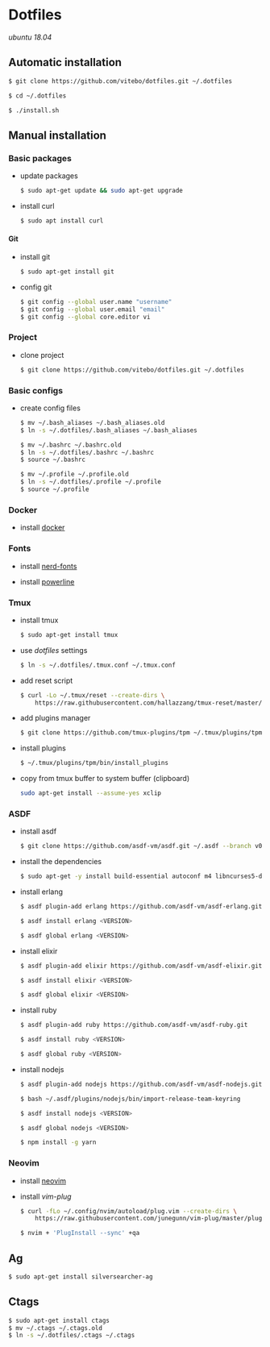 # Dotfiles

*ubuntu 18.04*

## Automatic installation

```bash
$ git clone https://github.com/vitebo/dotfiles.git ~/.dotfiles

$ cd ~/.dotfiles

$ ./install.sh
```

## Manual installation

### Basic packages

- update packages
  ```bash
  $ sudo apt-get update && sudo apt-get upgrade
  ```

- install curl
  ```bash
  $ sudo apt install curl
  ```

#### Git

- install git
  ```bash
  $ sudo apt-get install git
  ```

- config git
  ```bash
  $ git config --global user.name "username"
  $ git config --global user.email "email"
  $ git config --global core.editor vi
  ```

### Project

- clone project
  ```bash
  $ git clone https://github.com/vitebo/dotfiles.git ~/.dotfiles
  ```

### Basic configs

- create config files
  ```bash
  $ mv ~/.bash_aliases ~/.bash_aliases.old
  $ ln -s ~/.dotfiles/.bash_aliases ~/.bash_aliases

  $ mv ~/.bashrc ~/.bashrc.old
  $ ln -s ~/.dotfiles/.bashrc ~/.bashrc
  $ source ~/.bashrc

  $ mv ~/.profile ~/.profile.old
  $ ln -s ~/.dotfiles/.profile ~/.profile
  $ source ~/.profile
  ```

### Docker

- install [docker](https://docs.docker.com/install/linux/docker-ce/ubuntu/)

### Fonts

- install [nerd-fonts](https://github.com/ryanoasis/nerd-fonts#option-3-install-script)

- install [powerline](https://powerline.readthedocs.io/en/master/installation.html#generic-requirements)

### Tmux

- install tmux
  ```bash
  $ sudo apt-get install tmux
  ```

- use *dotfiles* settings
  ```bash
  $ ln -s ~/.dotfiles/.tmux.conf ~/.tmux.conf
  ```

- add reset script
  ```bash
  $ curl -Lo ~/.tmux/reset --create-dirs \
      https://raw.githubusercontent.com/hallazzang/tmux-reset/master/tmux-reset
  ```

- add plugins manager
  ```bash
  $ git clone https://github.com/tmux-plugins/tpm ~/.tmux/plugins/tpm
  ```

- install plugins
  ```bash
  $ ~/.tmux/plugins/tpm/bin/install_plugins
  ```

- copy from tmux buffer to system buffer (clipboard)
  ```bash
  sudo apt-get install --assume-yes xclip
  ```

### ASDF

- install asdf
  ```bash
  $ git clone https://github.com/asdf-vm/asdf.git ~/.asdf --branch v0.7.1
  ```

- install the dependencies
  ```bash
  $ sudo apt-get -y install build-essential autoconf m4 libncurses5-dev libwxgtk3.0-dev libgl1-mesa-dev libglu1-mesa-dev libpng-dev libssh-dev unixodbc-dev xsltproc fop
  ```

- install erlang
  ```bash
  $ asdf plugin-add erlang https://github.com/asdf-vm/asdf-erlang.git

  $ asdf install erlang <VERSION>

  $ asdf global erlang <VERSION>
  ```

- install elixir
  ```bash
  $ asdf plugin-add elixir https://github.com/asdf-vm/asdf-elixir.git

  $ asdf install elixir <VERSION>

  $ asdf global elixir <VERSION>
  ```

- install ruby
  ```bash
  $ asdf plugin-add ruby https://github.com/asdf-vm/asdf-ruby.git

  $ asdf install ruby <VERSION>

  $ asdf global ruby <VERSION>
  ```

- install nodejs
  ```bash
  $ asdf plugin-add nodejs https://github.com/asdf-vm/asdf-nodejs.git

  $ bash ~/.asdf/plugins/nodejs/bin/import-release-team-keyring

  $ asdf install nodejs <VERSION>

  $ asdf global nodejs <VERSION>

  $ npm install -g yarn
  ```

### Neovim

- install [neovim](https://github.com/neovim/neovim/wiki/Installing-Neovim#ubuntu)

- install *vim-plug*
  ```bash
  $ curl -fLo ~/.config/nvim/autoload/plug.vim --create-dirs \
      https://raw.githubusercontent.com/junegunn/vim-plug/master/plug.vim

  $ nvim + 'PlugInstall --sync' +qa
  ```

## Ag
  ```bash
  $ sudo apt-get install silversearcher-ag
  ```

## Ctags
  ```bash
  $ sudo apt-get install ctags
  $ mv ~/.ctags ~/.ctags.old
  $ ln -s ~/.dotfiles/.ctags ~/.ctags
  ```
